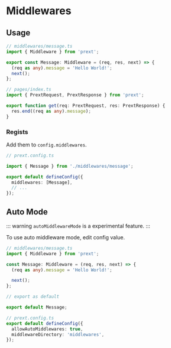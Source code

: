 # Middlewares

## Usage

```ts
// middlewares/message.ts
import { Middleware } from 'prext';

export const Message: Middleware = (req, res, next) => {
  (req as any).message = 'Hello World!';
  next();
};
```

```ts
// pages/index.ts
import { PrextRequest, PrextResponse } from 'prext';

export function get(req: PrextRequest, res: PrextResponse) {
  res.end((req as any).message);
}
```

### Regists

Add them to `config.middlewares`.

```ts
// prext.config.ts

import { Message } from './middlewares/message';

export default defineConfig({
  middlewares: [Message],
  // ...
});
```

## Auto Mode

::: warning
`autoMiddlewareMode` is a experimental feature.
:::

To use auto middleware mode, edit config value.

```ts
// middlewares/message.ts
import { Middleware } from 'prext';

const Message: Middleware = (req, res, next) => {
  (req as any).message = 'Hello World!';

  next();
};

// export as default

export default Message;
```

```ts
// prext.config.ts
export default defineConfig({
  allowAutoMiddlewares: true,
  middlewareDirectory: 'middlewares',
});
```
